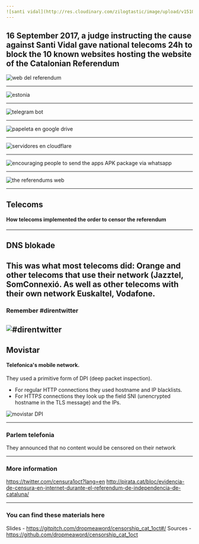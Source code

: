 ```yaml
---
![santi vidal](http://res.cloudinary.com/zilogtastic/image/upload/v1510850104/cat_referendum/Screen_Shot_2017-11-16_at_17.28.18.png)
---
```

16 September 2017, a judge instructing the cause against Santi Vidal gave national telecoms 24h to block the 10 known websites hosting the website of the Catalonian Referendum
---

![web del referendum](http://res.cloudinary.com/zilogtastic/image/upload/v1510847839/cat_referendum/Screen_Shot_2017-11-16_at_15.59.43.png)

---

![estonia](http://res.cloudinary.com/zilogtastic/image/upload/v1510848703/cat_referendum/screencapture-politica-elpais-politica-2017-10-13-actualidad-1507916636_098849-html-1510848636384.png)

---

![telegram bot](http://res.cloudinary.com/zilogtastic/image/upload/v1510847838/cat_referendum/Screen_Shot_2017-11-16_at_15.57.06.png)

---

![papeleta en google drive](http://res.cloudinary.com/zilogtastic/image/upload/v1510847838/cat_referendum/Screen_Shot_2017-11-16_at_15.48.44.png)

---

![servidores en cloudflare](http://res.cloudinary.com/zilogtastic/image/upload/v1510847838/cat_referendum/Screen_Shot_2017-11-16_at_15.46.09.png)

---

![encouraging people to send the apps APK package via whatsapp](http://res.cloudinary.com/zilogtastic/image/upload/v1510847839/cat_referendum/Screen_Shot_2017-11-16_at_15.54.15.png)

---

![the referendums web](http://res.cloudinary.com/zilogtastic/image/upload/v1510847838/cat_referendum/Screen_Shot_2017-11-16_at_15.48.07.png)

---
## Telecoms
#### How telecoms implemented the order to censor the referendum

---
## DNS blokade 

This was what most telecoms did: Orange and other telecoms that use their network (Jazztel, SomConnexió. As well as other telecoms with their own network Euskaltel, Vodafone.
---
### Remember #direntwitter
![#direntwitter](http://res.cloudinary.com/zilogtastic/image/upload/c_scale,h_450/v1510850656/cat_referendum/Alternative_DNS.jpg)
---
## Movistar
#### Telefonica's mobile network.

They used a primitive form of DPI (deep packet inspection).
- For regular HTTP connections they used hostname and IP blacklists.
- For HTTP*S* connections they look up the field SNI (unencrypted hostname in the TLS message) and the IPs.

![movistar DPI](http://res.cloudinary.com/zilogtastic/image/upload/v1510850566/cat_referendum/movistar-wireshark-mitm.png)

---
### Parlem telefonia
They announced that no content would be censored on their network

---
### More information

https://twitter.com/censura1oct?lang=en
http://pirata.cat/bloc/evidencia-de-censura-en-internet-durante-el-referendum-de-independencia-de-cataluna/

---
### You can find these materials here

Slides - https://gitpitch.com/dropmeaword/censorship_cat_1oct#/
Sources - https://github.com/dropmeaword/censorship_cat_1oct